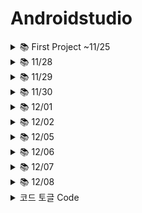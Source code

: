 # Androidstudio

<details>
    <summary>📚 First Project ~11/25</summary>

  <details>
    <summary>📚xml Code</summary>
    
```
  <?xml version="1.0" encoding="utf-8"?>
<manifest xmlns:android="http://schemas.android.com/apk/res/android"
    xmlns:tools="http://schemas.android.com/tools">

    <application
        android:allowBackup="true"
        android:dataExtractionRules="@xml/data_extraction_rules"
        android:fullBackupContent="@xml/backup_rules"
        android:icon="@mipmap/ic_launcher"
        android:label="@string/app_name"
        android:roundIcon="@mipmap/ic_launcher_round"
        android:supportsRtl="true"
        android:theme="@style/Theme.Ex20221124"
        tools:targetApi="31">
        <activity
            android:name=".ImageActivity"
            android:exported="true">
            <meta-data
                android:name="android.app.lib_name"
                android:value="" />
            <intent-filter>
                <action android:name="android.intent.action.MAIN" />

                <category android:name="android.intent.category.LAUNCHER" />
            </intent-filter>
        </activity>
        <activity
            android:name=".LoginActivity"
            android:exported="true">
            <meta-data
                android:name="android.app.lib_name"
                android:value="" />


        </activity>
        <activity
            android:name=".ConstraintActivity"
            android:exported="true">
            <meta-data
                android:name="android.app.lib_name"
                android:value="" />

            <intent-filter>
                <action android:name="android.intent.action.MAIN" />

                <category android:name="android.intent.category.LAUNCHER" />
            </intent-filter>
        </activity>
        <activity
            android:name=".MainActivity"
            android:exported="true">
            <meta-data
                android:name="android.app.lib_name"
                android:value="" />
        </activity>
    </application>
</manifest>
```
  </details>
  
  ![image](https://user-images.githubusercontent.com/112377313/204168933-bdc09c6d-dda9-4d74-a6f6-3f261cc0dae6.png)

<details>
    <summary>📚MainActivity Code</summary>
    
```
package com.example.ex20221124

import androidx.appcompat.app.AppCompatActivity
import android.os.Bundle

class MainActivity : AppCompatActivity() {
    override fun onCreate(savedInstanceState: Bundle?) {
        super.onCreate(savedInstanceState)
        setContentView(R.layout.activity_main)
    }
}
```
</details>
  
![image](https://user-images.githubusercontent.com/112377313/204169256-ddbe9968-217f-46c5-bd84-6f6e54dc32cb.png)
 
<details>
    <summary>📚LoginActivity Code</summary>
    
```
package com.example.ex20221124

import android.annotation.SuppressLint
import androidx.appcompat.app.AppCompatActivity
import android.os.Bundle
import android.widget.Button
import android.widget.EditText
import android.widget.Toast
import com.google.android.material.textfield.TextInputEditText

class LoginActivity : AppCompatActivity() {
    override fun onCreate(savedInstanceState: Bundle?) {
        super.onCreate(savedInstanceState)
        setContentView(R.layout.activity_login)

        // 1. View 들의 id 값을 찾아오자 (findViewById)
        val etEmail = findViewById<TextInputEditText>(R.id.etEmail)
        val etPw = findViewById<EditText>(R.id.etPw)
        val btnLogin = findViewById<Button>(R.id.btnLogin)

        // 2. Button 에 Event 달아주기 (setOnClickListener)
        btnLogin.setOnClickListener {

            // 2-1. EditText 에 적혀있는 email, password 값을 가져오기
            // (email, pw : 변수)---> 문자열로 형변환
            var email = etEmail.text.toString()
            var pw = etPw.text.toString()

            // 2-2. 가져온 email, pw가 smhrd@smhrd.or.kr, qwer1234 가 맞는지 판단 (조건식)
            if(email == "smhrd@smhrd.or.kr" && pw=="qwer1234"){
                // 맞다면 Toast로 "로그인 성공"
                Toast.makeText(this,"로그인 성공",Toast.LENGTH_SHORT).show()
            }
            else{
                // 틀리면 Toast로 "로그인 실패"를 띄워주세요!!!
                Toast.makeText(this,"로그인실패",Toast.LENGTH_SHORT).show()
            }
        }
    }
}
```
</details>
  
![image](https://user-images.githubusercontent.com/112377313/204169340-b5abd4fa-bba6-407f-862a-56b3d31be029.png)

  
<details>
    <summary>📚ConstraintActivity Code</summary>
    
```
package com.example.ex20221124

import android.graphics.Color
import androidx.appcompat.app.AppCompatActivity
import android.os.Bundle
import android.view.View
import android.widget.Button
import android.widget.EditText
import android.widget.TextView
import android.widget.Toast

// : Kotlin 에서 상속
class ConstraintActivity : AppCompatActivity() {

    // 전역변수(뷰) 선언
    lateinit var tvResult: TextView
    lateinit var etNum1: EditText
    lateinit var etNum2: EditText
    // 뷰에 대해서는 선언만 하는 거는 불가능 초기화가 꼭 이루어져야한다.
    // 그런데 lateinit이라는 키워드로 나중에 꼭 초기화를 하겠다
    // 라는 약속을 할 수 있다!

    // onCreate()는 Activity 가 실행될때 최초 딱 한번(가장 먼저) 호출되는 메서드
    // : Activity 생명주기
    override fun onCreate(savedInstanceState: Bundle?) {
        super.onCreate(savedInstanceState)
        // ***** xml 이랑 kotlin class 랑 연결하는 코드 없으면 화면 안뜸 *****
        setContentView(R.layout.activity_constraint)

        // 1. xml 의 View 에 id를 지정
        // 2. id 값을 이용해서 view 를 찾아온다. (findViewById)
        // R : 리소스(폴더).id.tvResult
        tvResult = findViewById(R.id.tvResult)
        etNum1 = findViewById(R.id.etNum1)
        etNum2 = findViewById(R.id.etNum2)

        val btnPlus = findViewById<Button>(R.id.btnPlus)
        val btnMinus = findViewById<Button>(R.id.btnMinus)
        val btnMul = findViewById<Button>(R.id.btnMul)
        val btnDiv = findViewById<Button>(R.id.btnDiv)
        // val tvResult:TextView = findViewById<TextView>(R.id.tvResult) 추론이 가능
        // id 값은 문자열로 정해줬는데 받아오는값이 Int
        // R 폴더에 모든 뷰(리소스)들의 id 값이 저장이 되는데 주소값이 저장
        // 16진수 상수형태로 저장이 되어있다 (Int)

        // ** setContentView 위로 find 할 수 없다!! **
        tvResult.setTextColor(Color.BLUE)
        tvResult.setTextColor(Color.parseColor("#ff9999"))
        // textSize 에는 Float 자료형이 들어가야 함. (f : 형변환)
        tvResult.textSize = 40.0f
        tvResult.text = "안녕하세요!"
        // charSequence 인터페이스 - String 은 CharSequence 인터페이스 상속 받는 중

        // - 더하기 버튼을 눌렀을 때 "더하기 버튼이 눌렸습니다." 라는
        // Toast 를 띄우기!
        // 이벤트를 주는 방법
        // 1) 이벤트 메소드 설계 후 뷰에 연결하기
        // 2) innerClass (Listener OnClick 구현)



        btnPlus.setOnClickListener {
            var num1 = etNum1.text.toString().toInt()
            var num2 = etNum2.text.toString().toInt()
            var res = num1+num2
            tvResult.text = "연산결과 : $res"
            //Toast.makeText(this, "연산결과 : $res",Toast.LENGTH_SHORT).show()
        }
        btnMinus.setOnClickListener {
            // {}안에다가 기능 구현만 하면됨!! *(v->V)
            // 버튼을 눌렀을 때 "마이너스 버튼이 눌렸습니다" 토스트 띄우기
            var num1 = etNum1.text.toString().toInt()
            var num2 = etNum2.text.toString().toInt()

            var res = num1-num2
            tvResult.text = "연산결과 : $res"
            //Toast.makeText(this, "연산결과 : $res", Toast.LENGTH_SHORT).show()

            // 1. EditText 에 적혀있는 숫자
            // etNum1, etNum2 에 있는 내용 변수 num1, num2 에 저장
            // 실제로 getText --> Editable ---> 문자열로 형변환 ---> 정수형
            // 2. num1, num2 연산 결과를 문자열로 바꿔서 set 해주세요!
            //  -1. num1, num2 연산 결과를 tvResult 에 set 해주세요!
        }
        btnMul.setOnClickListener {
            var num1 = etNum1.text.toString().toInt()
            var num2 = etNum2.text.toString().toInt()
            var res = num1*num2
            tvResult.text = "연산결과 : $res"
            //Toast.makeText(this, "연산결과 : $res", Toast.LENGTH_SHORT).show()
        }
        btnDiv.setOnClickListener {
            var num1 = etNum1.text.toString().toInt()
            var num2 = etNum2.text.toString().toInt()
            var res = num1/num2
            tvResult.text = "연산결과 : $res"
            //Toast.makeText(this, "연산결과 : $res", Toast.LENGTH_SHORT).show()
        }



        // 3) interface 를 상속받게 만들어서 OnClick 구현



    }// onCreate 밖

    // 이벤트 리스너는 무조건 View 매개변수를 가지고 있어야한다.
    fun myClick(view: View){
        // Toast 띄우기!
        // 1) this, ConstraintActivity.this : Toast 를 띄울 화면 정보
        // 2) 문구 (무조건 String, Int 가 허용되는 경우는 id 값만)
        // 3) Toast 에 short(3초), Long(5초) 속성 사용
         Toast.makeText(this,"더하기 버튼이 눌렸습니다.",Toast.LENGTH_SHORT).show()
        //editable -> 문자열 변환 -> 정수형으로 변환
        var num1 = etNum1.text.toString().toInt()
        var num2 = etNum2.text.toString().toInt()
        // Emulator 를 처음실행시키면 EditText 에는 아무 값도 없음 ""
        // "".toInt() NumberFormatException
        // 버튼을 눌렀을 때 적혀있는 값을 가지고 와줘야 함!!!
        var result = num1 + num2
        //tvResult.text = "연산 결과 : $result"
        //tvResult.text = result.toString()
    }



}
```
</details>
  
![image](https://user-images.githubusercontent.com/112377313/204169447-fda581e1-50a0-4ed1-9291-3f708ea4bd37.png)

  
<details>
    <summary>📚ImageActivity Code</summary>
    
```
package com.example.ex20221124

import androidx.appcompat.app.AppCompatActivity
import android.os.Bundle
import android.widget.Button
import android.widget.ImageView
import android.widget.Toast

class ImageActivity : AppCompatActivity() {

    // 배열 이름
    val imgArray = intArrayOf(R.drawable.pink, R.drawable.black, R.drawable.blue, R.drawable.yellow, R.drawable.red)

    override fun onCreate(savedInstanceState: Bundle?) {
        super.onCreate(savedInstanceState)
        setContentView(R.layout.activity_image)

        // View 의 id값 다 찾아오기
        val img = findViewById<ImageView>(R.id.img)
        val btnPre = findViewById<Button>(R.id.btnPre)
        val btnNext = findViewById<Button>(R.id.btnNext)
        
        // 이미지 값 바꾸기
        img.setImageResource(R.drawable.pink)

        var index = 0

        btnPre.setOnClickListener {
            index--
            // if (index < 0) index = imgArray.size - 1
            if(index<0){
                index = 4
            }
            img.setImageResource(imgArray[index])
        }

        btnNext.setOnClickListener {
            index ++
            // if (index > imgArray.size - 1) index = 0
            if(index>4){
                index=0
            }
            img.setImageResource(imgArray[index])
        }


        // Pre 버튼을 눌렀을 때! (setOnClickListener)
        // 1-1. index -1 감소
        // 해당 index 에 있는 img 의 id를 가져와서
        // ImageView 에 set 하자!
        // index 의 조건 : 0 보다 작으면 다시 index 값을 size-1으로 돌리자

        // 2. Next 버튼을 눌렀을 때
        // 2-1 index +1 증가
        // 해당 index 에 있는 img 의 id를 가져와서
        // ImageView 를 set 하자
        // index 의 조건 : size -1보다 크면 다시 index 값을 0으로


    }
}
```
</details>
  
xml에 있는 view를 컨트롤하기 위해서는 id값이 필요 class에서는 id값을 찾아와서(findViewById) 컨트롤한다
단, findViewById는 setContentView아래에 있어야한다!
*** 버튼 이벤트 달기 ***
1. 메서드를 속성에 달아주기 (OnClick속성)
2. innerClass로 OnClick Override : SAM (람다식에서 생략할 수 있는 경우)
3. Interface를 상속받게 만들어 준다.
  </details>
  
  
<details>
    <summary>📚 11/28</summary>
  
## 안드로이드 4대 컴포넌트
- Activity 화면을 구성
- Service (Background에서 동작) Activity에서 화면만 뺀거
- BR(Broadcast Receiver) 외부 신호 감지
- CP(Content Provider) 정보를 전송하고자 할 때 정보를 넘겨줌



### 4대 구성요소간 정보를 매개하는 -> Intent
Intent - 중간 다리 역할 4대 구성요소 중간다리역할을 하는 메세지 객체
인텐트 : 메세지 객체

명시적 explicit
- 액션(VIEW, WEB_SEARCH, CALL, DIAL, ...)
액션+데이터
- 액션(카메라, 웹서치, 문자메세지)
묵시적 implicit
- 구성요소들끼리 데이터를 주고받거나, 이동할 때 사용하는 인텐트
1) startActivity(인텐트) ---> 단방향 (데이터를 주거나 or 받는다)
2) startActivityForResult(인텐트, requestCode) ---> 양방향 (데이터를 주고 받음)
  
![image](https://user-images.githubusercontent.com/112377313/204172469-3d682b3f-a918-4751-bc18-a8e5efcff7fa.png)
  
  ![image](https://user-images.githubusercontent.com/112377313/204174150-feb82783-ef19-4957-a4de-02eb5a99bb74.png)

![image](https://user-images.githubusercontent.com/112377313/204180518-df2f4045-d0d3-4ef5-bbed-c78c4a858247.png)

  <details>
    <summary> MainActivity Code</summary>
    
```
package com.example.ex20221128

import android.app.SearchManager
import android.content.Intent
import android.content.pm.PackageManager
import android.net.Uri
import androidx.appcompat.app.AppCompatActivity
import android.os.Bundle
import android.provider.MediaStore
import android.widget.Button
import androidx.core.app.ActivityCompat

class MainActivity : AppCompatActivity() {
    override fun onCreate(savedInstanceState: Bundle?) {
        super.onCreate(savedInstanceState)
        setContentView(R.layout.activity_main)

        val btnCall = findViewById<Button>(R.id.btnCall)
        val btnWeb = findViewById<Button>(R.id.btnWeb)
        val btnGoogle = findViewById<Button>(R.id.btnGoogle)
        val btnSearch = findViewById<Button>(R.id.btnSearch)
        val btnSms = findViewById<Button>(R.id.btnSms)
        val btnPhoto = findViewById<Button>(R.id.btnPhoto)

        // 암묵적 intent
        // : 안드로이드 내부에 있는 어플리케이션을 실행
        // Chrome,  Camera, Message, Call

        // Intent 의 사용용도
        // 1-1. 액션, 데이터
        // 1-2 액션 -> Camera
        // 2. Android 4대 구성요소가의 데이터 주고 받을 때

        // Intent 객체 (메세지 객체)

        btnCall.setOnClickListener {
            // btnCall을 누르면 전화가 가게 만들어보자
            // 데이터 : 전화번호
            // URi : key, value
            // "tel:010-1234-5678"
            var uri = Uri.parse("tel:010-1234-5678")
            var intent = Intent(Intent.ACTION_CALL, uri)
            // Intent 실행시키기

            // permission : 권한
            // 사용자한테 권한을 줄껀지 물어봐 줘야함!

            // ActivityCompat
            // checkSelfPermission() : 지금 현재 권한이 부여되어있는지
            // (현재 페이지 정보, 어떤 권한 인지)
            // 결과값으로 승인이 되어있는지? 안되었는지? 받아온다
            if(ActivityCompat.checkSelfPermission(this, android.Manifest.permission.CALL_PHONE) != PackageManager.PERMISSION_GRANTED) {
                // 승인이 안되어있는 상태라면 알림창을 띄워서 승인할 수 있도록

                // ActivityCompat 확인하는 기능 요청하는 기능이 둘다 들어가 있음
                // arrayOf(CALL_PHONE, CAMERA...)
                // requestCode : 내가 뭘 요청한건지 구분하기위한 숫자
                ActivityCompat.requestPermissions(this, arrayOf(android.Manifest.permission.CALL_PHONE),0)

                return@setOnClickListener
            }

            startActivity(intent)
        }
        
        // btnWeb을 클릭하면 구글 홈페이지가 보이게 만들기
        btnWeb.setOnClickListener { 
            // 데이터 : 구글 주소 (http://www.google.co.kr)
            var uri = Uri.parse("http://www.google.co.kr")
            var intent = Intent(Intent.ACTION_VIEW, uri)
            startActivity(intent)
        }

        // btnGoogle을 클릭하면 구글 맵을 보이게 만들기
        btnGoogle.setOnClickListener {
            // 액션, 데이터
            // 데이터 (get 방식) : 구글 맵은 get 방식 /keyword='content'
            // 구글 맵 주소 /경도,위도
            var uri = Uri.parse("https://google.com/maps?q=35.14670147841655,126.92215633785938")
            var intent = Intent(Intent.ACTION_VIEW, uri)
            startActivity(intent)
        }

        // 클릭했을 때 해당 키워드로 구글 검색
        btnSearch.setOnClickListener {
            // 1. 검색하는 intent 를 하나 생성한다.
            var intent = Intent(Intent.ACTION_WEB_SEARCH)
            // 2. 검색하고 싶은 키워드를 인텐트에 넣어준다.
            intent.putExtra(SearchManager.QUERY,"안드로이드")
            // 3. intent 실행
            startActivity(intent)
        }

        // btnSms 를 클릭하면 문자를 보내는 페이지로 이동한 다음
        // 내용을 꺼내올 예정
        btnSms.setOnClickListener {
            var intent = Intent(Intent.ACTION_SENDTO)
            // 문자 내용 키값, 내용
            // "sms_body"라는 Key 값이 value 가 문자내용임을 구분할 수 있다.
            intent.putExtra("sms_body","안녕하세요 주상민입니다.")
            // 누구한테 보낼껀지에 대한 데이터 tel: ---> Uri
            intent.data = Uri.parse("smsto:"+Uri.encode("010-1234-5678"))
            startActivity(intent)
        }

        // 사진 찍기
        // MediaStore : Emulator 에서 동작할 수 있는 카메라, 저장소
        btnPhoto.setOnClickListener {
            var intent = Intent(MediaStore.ACTION_IMAGE_CAPTURE)
            startActivity(intent)
        }



    }
}
```
</details>
    
Mainfest.xml 에 <uses-permission android:name="android.permission.CALL_PHONE"/> 추가!
    -> 사용자 권한 받기 
    
1. view id값 찾아오기
2. lv에 어떤 item을 클릭했는지 구분 (판단)
3. 해당 색상코드를 버튼을 눌렀을 때 intent에 실어서 보내주자(SecondActivity로)
4. SecondActivity에서 intent에 붙어있는 데이터를 떼서 사용 (setBackground에 사용)
5. btnPre를 누르면 이전페이지로 돌아간다

![image](https://user-images.githubusercontent.com/112377313/204199539-d493c8d3-ea2b-4959-9187-f58f883714aa.png)

* Stack처럼 쌓임. -> finish메서드를 이용해 빼버려야함 (생명주기)    
    
![image](https://user-images.githubusercontent.com/112377313/204172256-727505c0-af7e-4b73-9eb6-5da58115780f.png)

  메모리 삭제 ?
  
* xml -> b 화면 1개 or 2개 전환
* Ctrl + Alt + L 정렬 단축키
  
  
  
  </details>
  
<details>
    <summary>📚 11/29</summary>
    
    
<details>
        <summary>📚 Ex20221129</summary>
        
### Ex01
1. MainActivity에서 버튼을 누르면 Sub한테 이동(요청) StartActivityForResult(인텐트, requestCode)
2. Sub에 버튼을 눌렀을 때 EditText에 담겨있는 값을 들고 Main으로 온다~!
3. Main에서 값을 받아줘야한다
(OnActivityResult() 오버라이딩 -> intent에서 데이터를 꺼내주는 메서드)
        
</details>
    
    
<details>
        <summary>📚 14:10~ </summary>
        
![image](https://user-images.githubusercontent.com/112377313/204446629-37a7defe-208c-404a-b817-fa32f72f921d.png)

![image](https://user-images.githubusercontent.com/112377313/204447508-01c7bd41-fcaf-4db5-87b2-1a60e90cd00d.png)
* name 소문자, _ 만 입력 **
    
![image](https://user-images.githubusercontent.com/112377313/204460015-3c4a11f5-c321-43c7-892f-22a6c052409d.png)

### ListView
        
### Spinner
        
### GridView
        
</details>
    
    
</details>

<details>
        <summary>📚 11/30 </summary>
        
1. Adapter View 사용해서 전화번호부 만들기
2. SubActivity로 부터 받아온 값으로 Main에 ListView에 추가
        
![image](https://user-images.githubusercontent.com/112377313/204676126-3741269c-beb2-40b5-8dce-fb335c8792cb.png)
        
이미지 세팅
drawable 5개 이미지 저장
        
![image](https://user-images.githubusercontent.com/112377313/204678017-daa8b8fd-a331-46f6-a4ba-5b8ff13bf42b.png)

padding -> 16dp
        
- Adapter View
- ListView
안쪽에 사용하고 있는 Adapter에서 findViewById()가 굉장히 많이 호출된다.
안드로이드에서 메모리 리소스를 많이 잡아먹는 함수 중 하나이다!
개발 -> 유지보수!!
        
- RecyclerView
AdapterView 만드는 6단계
1) Container 결정
2) Template 결정
3) Item 결정
4) Adapter 결정
5) Container에 Adapter 부착
6) Event 처리

minSdk 버전(레벨)의미 올리는 것만 가능

        
</details>

<details>
        <summary>📚 12/01 </summary>

프로그래밍 언어!!
사람과 기계가 소통
기계어
1 or 0 -> 전류를 흐르게 1, 흐르지 않게 0
1, 0 -> bit
1bit -> 2가지
2bit -> 4가지
3bit -> 8가지 : 2^3
IPv4
0 ~ 255 . 0 ~ 255. 0 ~ 255. 0 ~ 255
32bit
IPv6
128bit
127.0.0.1
int result = a + b;
10진수 -> 가능한 숫자표현이 10가지
-> 10이되면 자리가 하나 증가함
2진수 -> 가능한 숫자 표현이 2가지
-> 2가되면 자리가 하나 증가함
8진수 -> 가능한 숫자 표현이 8가지
-> 8이되면 자리가 하나 증감
올해 나이 21
-> 25(8) -> 2 x 8^1 + 5 x 8^0 = 21
16진수 -> 가능한 숫자 표현이 16가지
-> 16이 되면 자릿수 증가
0 1 2 3 4 5 6 7 8 9 A B C D E F
255라는 10진수 -> 16진수
F -> 10 -> 11 -> 12 -> 13 -> .. -> 1F -> 20
20(16) -> 16^0 x 1 + 16^1 x 2 = 33
FF
256 -> 100(16) - 1 = 0FF
1010101110101011
10001011 10101011
00011011 10101011

남이 설계해주는 대로 생각없이 개발하는 사람이 코더.

시스템에 대한 이해와 향상을 염두에 두고 나름대로 체계를 갖추고 아주 작은 클래스라도 설계를 병행하며 개발하는 사람은 개발자.

네트워크 통신

클라이언트 -> 서버에 요청
서버는 -> 클라이언트에 응답

Volley
안드로이드 앱의 네트워킹을 더 쉽고, 더 빠르게 하는 HTTP 라이브러리

Request -> or <- RequestQueue |Thread 1,2,... -> or <- Server ResponseListener 응답 처리


### JSON (Json Parser)
- 속성-값 쌍으로

response가 JsonObject타입
boxOfficeResult가 JsonObject
dailyBoxOfficeList
JsonArray

10 .. array의 크기만큼 접근

1. rank
2. rankOldAndNew
3. MoviNM
4. audiAcc
5. opendt

RecyclerView
1. 어디에 RecyclerView를 넣을지 정하기
2. 한 칸에 들어갈 디자인 (Template만들기) moviewlist.xml
3. data --->movies
4. adapter 만들기 MovieAdapter
:RecyclerView.Adapter 상속받게 만들기
5. rc에 adapter적용


url=https://kobis.or.kr/kobisopenapi/webservice/rest/boxoffice/searchDailyBoxOfficeList.json?key=f5eef3421c602c6cb7ea224104795888&targetDt=20221130
</details>

<details>
        <summary>📚 12/02 </summary>
       
![image](https://user-images.githubusercontent.com/112377313/205186994-b424c3d3-f046-4459-8617-36e94ba0e6a0.png)

☆★API key 값은 복사해서 붙혀넣기!!!

rank -> tvRank

Fragment -> (분할, 나누기) 부분화면

레이아웃&액티비티 중첩 -> 코드의 복잡성과 액티비티의 생명주기
인텐트를 이용해 화면이동 -> 프로그먼트 매니저가 화면 관리 ( 액티비티 화면위에서 동작함* )

특징
- 화면 분할
- 화면의 재사용성
- 액티비티와 같이 레이아웃, 동작처리, 생명주기를 가진 독립적인 모듈
- 액티비티 내 추가/삭제/제거 가능

ContraintLayout
순서
1. 아래의 4개의 탭
2. 뭘 클릭했는지 구분

FrameLayout에 Fragment를 갈아끼워준다


### 안드로이드에서 비휘발성 데이터 만들기
- 서버에 저장
- SQLite (내장메모리)
- FireBase : 회원가입, 로그인, .. 세부적기능들이 이미 다 구현되어있음
- SharedPreference
    - Sqlite보다 가벼움
    - Fragment간에 데이터 전송
    - 어플리케이션 첫 실행 감지 할 때
    - 
</details>

<details>
        <summary>📚 12/05 </summary>
    
    
Fragment (분할) : 부분화면
kt + xml ---> Activity 위에 부분화면
Acitivity간에 데이터 전송/이동 intent
intent ---> AndroidManager

Fragment간에 데이터 전송/이동 SharedPreference, intent
------> FragmentManager가 관리함
SharedPreference ;  Fragment간에 데이터 전송/유지
(어플리케이션 첫 실행 감지/자동 로그인 할때 사용)

*** WebView ***
1. Layout에 WebView위치를 설정
2. 주소 준비
3. 설정 변경 val ws = wv.settings
(JavaScript를 사용 가능하도록 허용)
4. WebView에 Client 설정
5. WebView에 준비해놓은 주소 적용

Firebase
- Authentication
- Realtime Database
- Storage
- Firestore Database, Hosting, Function, ML (높은 확장성을 가짐)

단점
- 서버 승답 속도의 저하 (서버가 해외에 위치)
- Realtime DB쿼리문 빈약 (Like, OR 문 사용이 불가능)

실습 순서
- 레이아웃 꾸미기 및 회원가입 로직 구현
- 메인화면 레이아웃 꾸미기
- 팁페이지 만들기
- 북마크 및 게시판 구현

SplashAcitivity : 어플리케이션을 실행시켰을 때 3초 간 보일 화면 만들기 (Thread 사용)

Process(프로세스) : 컴퓨터에서 연속적으로 실행되고 있는 프로그램
Thread(스레드) : 스레드란 동시 작업을 위한 하나의 실행 단위
Handler : 다른 객체가 보낸 메세지를 수신, 처리하는 객체
arg1, arg2 : int
obj : Object **

### 12/5 12:00 ~ 12:50 Firebase 프로젝트 만들기!!
프로젝트 만들기 -> 프로젝트 이름 > 대한민국 선택 -> 안드로이드 클릭 > main 패키지 복사 붙혀넣기 앱 등록 > 안드로이드에 Json 파일 추가 > Project app 드래그앤드롭 > 프로젝트 gradle id 'com.google.gms.google-services' version '4.3.13' apply false sync now BUILD SUCCESSFUL 확인하기 > 모듈 gradle id 'com.google.gms.google.services' 추가 > dependencies 추가 sync now SUCCESSFUL 확인! * 적용이 안될 경우 app Json 파일 삭제 후 다시 추가해보기 * > Authentication 시작하기 > 이메일/비밀번호 Enabled, (add new provider), anonymous Enabled, Pw 8자리 **
<
//firebase
implementation platform('com.google.firebase:firebase-bom:30.3.1')
implementation 'com.google.firebase:firebase-database:20.0.5'
implementation 'com.google.firebase:firebase-analytics'
implementation 'com.google.firebase:firebase-crashlytics-buildtools:2.9.2'
// firebase auth
implementation 'com.google.firebase:firebase-auth-ktx:21.0.8'

// firebase의 database에 접근하려면
implementation 'com.google.firebase:firebase-database-ktx:20.0.6'

// firebase의 storage사용
implementation 'com.google.firebase:firebase-storage-ktx:20.0.2'
>

Thread 
컴퓨터의 작업의 단위 : 프로세스
LOL, EXCEL, 한글 -> 소프트웨어
한글 -> 인쇄, 맞춤법 검사, 글자 키우기, 타이핑 하기
ex) 글자 타이핑 동시에 인쇄 가능 인쇄 쓰레드, 타이핑 쓰레드
Thread 동시에 진행되는 것 처럼 보임
인쇄 -> 타이핑
인쇄 4ms 타이핑 milli = 10 ^ -3 

</details>

<details>
        <summary> 📚 12/06</summary>
    
두더지게임, 
    
<details>
        <summary> 1 to 25 Code</summary>
    
```

        package com.example.dooo

import androidx.appcompat.app.AppCompatActivity
import android.os.Bundle
import android.util.Log
import android.view.View
import android.widget.Button
import kotlin.random.Random
import kotlin.random.nextInt

class GameActivity : AppCompatActivity() {
    override fun onCreate(savedInstanceState: Bundle?) {
        super.onCreate(savedInstanceState)
        setContentView(R.layout.activity_game)

        val btnGame = findViewById<Button>(R.id.btnGame)
        val numbers = ArrayList<Int>()
        var cnt = 1 // 현재 눌러야 되는 숫자

        rdSet(numbers, cnt)


        val btns = ArrayList<Button>()

        for (i in 1..25) {
            val resId = resources.getIdentifier("btn$i", "id", packageName)
            val btn = findViewById<Button>(resId)
            btns.add(btn)
            btn.visibility = View.INVISIBLE
        }

        btnGame.setOnClickListener {

            for (i in 0 until btns.size) {
                val btn = btns.get(i)
                btnSet(btn, numbers.get(i))
                btn.setOnClickListener {
                    if (btn.text.toString().toInt() == cnt) {
                        btn.visibility = View.INVISIBLE
                        cnt++

                        if (cnt % 25 == 1) {
                            rdSet(numbers, cnt)
                            for (j in 0 until btns.size) {
                                val btn = btns.get(j)
                                btnSet(btn, numbers.get(j))
                            }
                        }

                    }
                }

            }

        }


    }

    fun btnSet(btn: Button, value: Int) {
        btn.setText(value.toString())
        btn.visibility = View.VISIBLE
    }

    fun rdSet(numbers: ArrayList<Int>, cnt: Int) {
        numbers.clear()

        for (i in cnt..cnt + 24) {
            numbers.add(i)
        }

        for (i in 0 until 100) {
            val rdNum1 = Random.nextInt(25) // 0 ~ 25
            val rdNum2 = Random.nextInt(25) // 0 ~ 25

            // 예) rdNum1 = 3, rdNum2 = 6
            val temp = numbers.get(rdNum1)
            numbers[rdNum1] = numbers[rdNum2]
            numbers[rdNum2] = temp
        }

        Log.d("랜덤", numbers.toString())
    }
}  
```
</details>
구글맵 사용하기
https://developers.google.com/maps/documentation/android-sdk/start?hl=ko
API Key Manifest에 추가 XXXXX *보이기때문
    
    
AIzaSyBhY9buVEiMr-vjAJjE5xknQwFVwF8Yy1s
    
![image](https://user-images.githubusercontent.com/112377313/205807608-a6929d33-2b4f-48e3-a040-49ae54ad62fd.png)
    
![image](https://user-images.githubusercontent.com/112377313/205826634-35066d09-e07a-4007-9cb9-41465155c88f.png)

![image](https://user-images.githubusercontent.com/112377313/205827256-5bb90054-22de-4032-bdb8-850b1101df12.png)

![image](https://user-images.githubusercontent.com/112377313/205849110-585c86e0-8cc1-4f4d-9ac1-42408072bbeb.png)

![image](https://user-images.githubusercontent.com/112377313/205853376-ec041daf-4233-4023-8e04-6f7e728de119.png)
    
    
    
### 실행안될때 참고*

![image](https://user-images.githubusercontent.com/112377313/205853895-3c6098df-df03-4758-b469-964787bdaa80.png)

![image](https://user-images.githubusercontent.com/112377313/205853940-7ae85cfd-ffcb-486a-b79c-5be9ceea9219.png)

</details>

<details>
        <summary> 📚 12/07</summary>

![image](https://user-images.githubusercontent.com/112377313/206062883-7d6a2c83-922f-4bb6-a59f-fe19b991fd47.png)
![image](https://user-images.githubusercontent.com/112377313/206062902-e803b828-07b3-46d4-81b2-8293fe58cf12.png)
![image](https://user-images.githubusercontent.com/112377313/206063051-5c6d4f3b-9a55-4d7d-9452-8aa4c12ee04c.png)
![image](https://user-images.githubusercontent.com/112377313/206065280-b6b750a8-c63c-45bb-86bb-3192b1757612.png)
![image](https://user-images.githubusercontent.com/112377313/206065642-6293d1a1-9dc5-4923-865d-1c88bf1a0b74.png)

### Glide
- 안드로이드에서 이미지를 빠르고 효율적으로 불러오는 라이브러리

![image](https://user-images.githubusercontent.com/112377313/206070719-beb603ba-eeeb-4373-b3cc-2f9529d74131.png)
![image](https://user-images.githubusercontent.com/112377313/206070833-cce2098e-03d8-4515-bcf8-22445dc5083c.png)
![image](https://user-images.githubusercontent.com/112377313/206071013-97538076-3a48-47e9-aec5-05aba33d5280.png)
![image](https://user-images.githubusercontent.com/112377313/206079935-e4ca8797-751b-4671-a2cf-1283952cd25f.png)
![image](https://user-images.githubusercontent.com/112377313/206095608-4299461e-5d6e-470e-8a68-3483bfd988c4.png)
![image](https://user-images.githubusercontent.com/112377313/206095849-c160abb3-f705-4a04-8be1-285db710dc7b.png)
![image](https://user-images.githubusercontent.com/112377313/206095865-3fa4f2ea-36f0-4b24-9c4f-b8d8aa04d0b3.png)
![image](https://user-images.githubusercontent.com/112377313/206098076-15c779f4-5e4c-45f1-bffb-aed84d778114.png)

IllegalArgumentException - 예외처리 

구글 파이어베이스 연동 변경 첫번째게시글 참고 (삭제)
![image](https://user-images.githubusercontent.com/112377313/206114582-edb173dd-9b8a-4a0c-914e-133afe3eafba.png)
![image](https://user-images.githubusercontent.com/112377313/206114891-51adccca-a5cd-4714-b431-159b174f2865.png)






</details>
    
<details>
        <summary> 📚 12/08</summary>
    
채팅구현
ListVO가 들어가는 data ---> 전체보기에 있는 데이터가 다 들어가있음
getContentData할때 Bookmarklist에 있는 데이터만 가져와서 data에 add되야함
1. GetBookmarkData가 실행되서 내가 찍은 북마크 게시물의 uid 값을 가져온다
// bookmarkList가 채워져있어야 2번이 진행될 수 있음
2. getContentData는 안에서 전체 데이터를 가져오는게 아니라
북마크가찍혀있는 데이터인지 아닌지를 판단한 후에 찍혀있으면 data에 add 해야함
3. 만약에 북마크를 4개 찍었으면 4개에 대한 ListVO가 data에 추가되어있을 거고
그친구를 adapter로 보내줘서 setting
4. adapter 적용

    
</details>
    
<details>
        <summary> 코드 토글 Code</summary>
    
```

```
</details>



</details>
